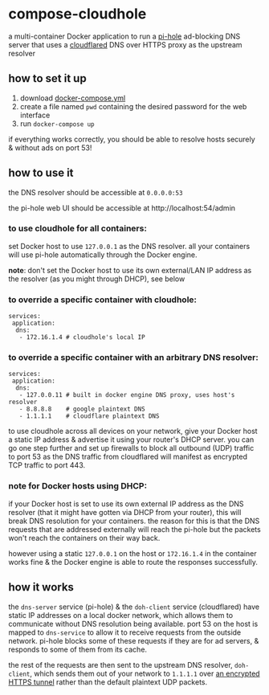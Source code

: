 # compose-cloudhole

a multi-container Docker application to run a [pi-hole](https://hub.docker.com/r/pihole/pihole) ad-blocking DNS server that uses a [cloudflared](https://hub.docker.com/r/visibilityspots/cloudflared) DNS over HTTPS proxy as the upstream resolver

## how to set it up

1. download [docker-compose.yml](/docker-compose.yml)
1. create a file named `pwd` containing the desired password for the web interface
1. run `docker-compose up`

if everything works correctly, you should be able to resolve hosts securely & without ads on port 53!

## how to use it

the DNS resolver should be accessible at `0.0.0.0:53`

the pi-hole web UI should be accessible at http://localhost:54/admin

### to use cloudhole for all containers:
set Docker host to use `127.0.0.1` as the DNS resolver. all your containers will use pi-hole automatically through the Docker engine.

**note**: don't set the Docker host to use its own external/LAN IP address as the resolver (as you might through DHCP), see below

### to override a specific container with cloudhole:
```
services:
 application:
  dns:
   - 172.16.1.4 # cloudhole's local IP
```

### to override a specific container with an arbitrary DNS resolver:
```
services:
 application:
  dns:
   - 127.0.0.11 # built in docker engine DNS proxy, uses host's resolver
   - 8.8.8.8    # google plaintext DNS
   - 1.1.1.1    # cloudflare plaintext DNS
```

to use cloudhole across all devices on your network, give your Docker host a static IP address & advertise it using your router's DHCP server. you can go one step further and set up firewalls to block all outbound (UDP) traffic to port 53 as the DNS traffic from cloudflared will manifest as encrypted TCP traffic to port 443.

### note for Docker hosts using DHCP:

if your Docker host is set to use its own external IP address as the DNS resolver (that it might have gotten via DHCP from your router), this will break DNS resolution for your containers. the reason for this is that the DNS requests that are addressed externally will reach the pi-hole but the packets won't reach the containers on their way back.

however using a static `127.0.0.1` on the host or `172.16.1.4` in the container works fine & the Docker engine is able to route the responses successfully.

## how it works

the `dns-server` service (pi-hole) & the `doh-client` service (cloudflared) have static IP addresses on a local docker network, which allows them to communicate without DNS resolution being available. port 53 on the host is mapped to `dns-service` to allow it to receive requests from the outside network. pi-hole blocks some of these requests if they are for ad servers, & responds to some of them from its cache.

the rest of the requests are then sent to the upstream DNS resolver, `doh-client`, which sends them out of your network to `1.1.1.1` over [an encrypted HTTPS tunnel](https://en.wikipedia.org/wiki/DNS_over_HTTPS) rather than the default plaintext UDP packets.
